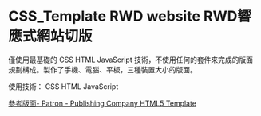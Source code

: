 # CSS_Template RWD website  RWD響應式網站切版
僅使用最基礎的 CSS HTML  JavaScript 技術，不使用任何的套件來完成的版面規劃構成。製作了手機、電腦、平板，三種裝置大小的版面。

使用技術： CSS HTML  JavaScript   

<a href="https://demo.templatemonster.com/demo/191601.html">參考版面- Patron - Publishing Company HTML5 Template</a>
